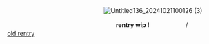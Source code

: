 　　　　　　　　　　　　　　　　![Untitled136_20241021100126 (3)](https://github.com/user-attachments/assets/56ac0dff-608f-4d50-bf63-1e39c5178be8)


　　　　　　　　　　　　　　　　　　**rentry wip !**　　　　　　/　　　　　　[old rentry](https://rentry.co/4venpaz)
　　　　　　　　　　　　
